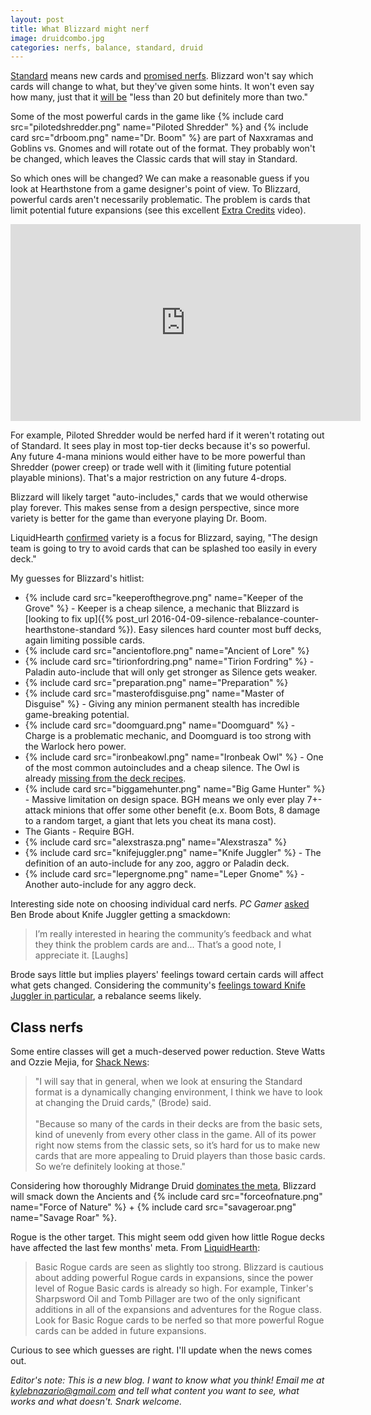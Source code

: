 ```yaml
---
layout: post
title: What Blizzard might nerf
image: druidcombo.jpg
categories: nerfs, balance, standard, druid
---
```


[Standard](http://hearthstone.gamepedia.com/Standard_format) means new cards and [promised nerfs](http://www.shacknews.com/article/93108/hearthstones-ben-brode-on-new-heroes-druid-nerfs-and-why-standard-is-solution-for-now). Blizzard won't say which cards will change to what, but they've given some hints. It won't even say how many, just that it [will be](http://www.pcgamer.com/ben-brode-on-why-standard-hearthstone-has-to-ditch-the-old-card-expansions/2/) "less than 20 but definitely more than two."

<!--break-->

Some of the most powerful cards in the game like {% include card src="pilotedshredder.png" name="Piloted Shredder" %} and {% include card src="drboom.png" name="Dr. Boom" %} are part of Naxxramas and Goblins vs. Gnomes and will rotate out of the format. They probably won't be changed, which leaves the Classic cards that will stay in Standard.

So which ones will be changed? We can make a reasonable guess if you look at Hearthstone from a game designer's point of view. To Blizzard, powerful cards aren't necessarily problematic. The problem is cards that limit potential future expansions (see this excellent [Extra Credits](https://www.youtube.com/watch?v=M3b3hDvRjJA) video). 

<iframe width="560" height="315" src="https://www.youtube.com/embed/M3b3hDvRjJA" frameborder="0" allowfullscreen></iframe>

For example, Piloted Shredder would be nerfed hard if it weren't rotating out of Standard. It sees play in most top-tier decks because it's so powerful. Any future 4-mana minions would either have to be more powerful than Shredder (power creep) or trade well with it (limiting future potential playable minions). That's a major restriction on any future 4-drops. 

Blizzard will likely target "auto-includes," cards that we would otherwise play forever. This makes sense from a design perspective, since more variety is better for the game than everyone playing Dr. Boom. 

LiquidHearth [confirmed](http://www.liquidhearth.com/forum/hearthstone/506312-monk-visits-blizzard-changes-coming-to-standard) variety is a focus for Blizzard, saying, "The design team is going to try to avoid cards that can be splashed too easily in every deck." 

My guesses for Blizzard's hitlist: 

* {% include card src="keeperofthegrove.png" name="Keeper of the Grove" %} \- Keeper is a cheap silence, a mechanic that Blizzard is [looking to fix up]({% post_url 2016-04-09-silence-rebalance-counter-hearthstone-standard %}). Easy silences hard counter most buff decks, again limiting possible cards. 
* {% include card src="ancientoflore.png" name="Ancient of Lore" %}
* {% include card src="tirionfordring.png" name="Tirion Fordring" %} \- Paladin auto-include that will only get stronger as Silence gets weaker. 
* {% include card src="preparation.png" name="Preparation" %}
* {% include card src="masterofdisguise.png" name="Master of Disguise" %} \- Giving any minion permanent stealth has incredible game-breaking potential.
* {% include card src="doomguard.png" name="Doomguard" %} \- Charge is a problematic mechanic, and Doomguard is too strong with the Warlock hero power.
* {% include card src="ironbeakowl.png" name="Ironbeak Owl" %} \- One of the most common autoincludes and a cheap silence. The Owl is already [missing from the deck recipes](http://www.hearthpwn.com/forums/hearthstone-general/general-discussion/121189-deck-recipes-hint-at-ironbeak-owl-nerf). 
* {% include card src="biggamehunter.png" name="Big Game Hunter" %} \- Massive limitation on design space. BGH means we only ever play 7+-attack minions that offer some other benefit (e.x. Boom Bots, 8 damage to a random target, a giant that lets you cheat its mana cost).
* The Giants - Require BGH.
* {% include card src="alexstrasza.png" name="Alexstrasza" %}
* {% include card src="knifejuggler.png" name="Knife Juggler" %} \- The definition of an auto-include for any zoo, aggro or Paladin deck.
* {% include card src="lepergnome.png" name="Leper Gnome" %} \- Another auto-include for any aggro deck. 

Interesting side note on choosing individual card nerfs. *PC Gamer* [asked](http://www.pcgamer.com/ben-brode-on-why-standard-hearthstone-has-to-ditch-the-old-card-expansions/2/) Ben Brode about Knife Juggler getting a smackdown:

> I’m really interested in hearing the community’s feedback and what they think the problem cards are and... That’s a good note, I appreciate it. [Laughs]

Brode says little but implies players' feelings toward certain cards will affect what gets changed. Considering the community's [feelings toward Knife Juggler in particular](https://www.reddit.com/r/hearthstone/search?q=knife+juggler+nerf&restrict_sr=on&sort=relevance&t=all), a rebalance seems likely. 

## Class nerfs

Some entire classes will get a much-deserved power reduction. Steve Watts and Ozzie Mejia, for [Shack News](http://www.shacknews.com/article/93108/hearthstones-ben-brode-on-new-heroes-druid-nerfs-and-why-standard-is-solution-for-now): 

> "I will say that in general, when we look at ensuring the Standard format is a dynamically changing environment, I think we have to look at changing the Druid cards," (Brode) said.<br><br>"Because so many of the cards in their decks are from the basic sets, kind of unevenly from every other class in the game. All of its power right now stems from the classic sets, so it’s hard for us to make new cards that are more appealing to Druid players than those basic cards. So we’re definitely looking at those."

Considering how thoroughly Midrange Druid [dominates the meta](https://tempostorm.com/hearthstone/meta-snapshot/its-a-long-road-to-the-top), Blizzard will smack down the Ancients and {% include card src="forceofnature.png" name="Force of Nature" %} + {% include card src="savageroar.png" name="Savage Roar" %}.

Rogue is the other target. This might seem odd given how little Rogue decks have affected the last few months' meta. From [LiquidHearth](http://www.liquidhearth.com/forum/hearthstone/506312-monk-visits-blizzard-changes-coming-to-standard): 

> Basic Rogue cards are seen as slightly too strong. Blizzard is cautious about adding powerful Rogue cards in expansions, since the power level of Rogue Basic cards is already so high. For example, Tinker's Sharpsword Oil and Tomb Pillager are two of the only significant additions in all of the expansions and adventures for the Rogue class. Look for Basic Rogue cards to be nerfed so that more powerful Rogue cards can be added in future expansions.

Curious to see which guesses are right. I'll update when the news comes out. 

*Editor's note: This is a new blog. I want to know what you think! Email me at kylebnazario@gmail.com and tell what content you want to see, what works and what doesn't. Snark welcome.*